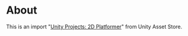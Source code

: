 About
=====

This is an import "[Unity Projects: 2D Platformer](https://www.assetstore.unity3d.com/en/#!/content/11228)"
from Unity Asset Store.

